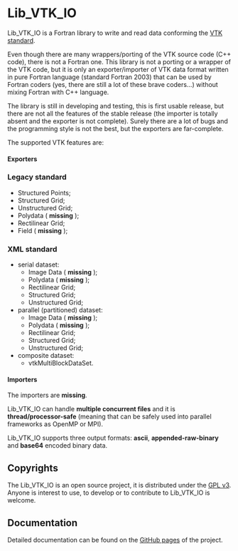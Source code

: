 # Lib\_VTK\_IO

Lib\_VTK\_IO is a Fortran library to write and read data conforming the [VTK standard](http://www.vtk.org/).

Even though there are many wrappers/porting of the VTK source code (C++ code), there is not a Fortran one. This library is not a porting or a wrapper of the VTK code, but it is only an exporter/importer of VTK data format written in pure Fortran language (standard Fortran 2003) that can be used by Fortran coders (yes, there are still a lot of these brave coders...) without mixing Fortran with C++ language.


The library is still in developing and testing, this is first usable release, but there are not all the features of the stable release (the importer is totally absent and the exporter is not complete). Surely there are a lot of bugs and the programming style is not the best, but the exporters are far-complete.

The supported VTK features are:

#### Exporters

### Legacy standard
  + Structured Points;
  + Structured Grid;
  + Unstructured Grid;
  + Polydata ( __missing__ );
  + Rectilinear Grid;
  + Field ( __missing__ );

### XML standard
+ serial dataset:
    + Image Data ( __missing__ );
    + Polydata ( __missing__ );
    + Rectilinear Grid;
    + Structured Grid;
    + Unstructured Grid;
+ parallel (partitioned) dataset:
    + Image Data ( __missing__ );
    + Polydata ( __missing__ );
    + Rectilinear Grid;
    + Structured Grid;
    + Unstructured Grid;
+ composite dataset:
    + vtkMultiBlockDataSet.

#### Importers
The importers are __missing__.

Lib\_VTK\_IO can handle __multiple concurrent files__ and it is __thread/processor-safe__ (meaning that can be safely used into parallel frameworks as OpenMP or MPI).

Lib\_VTK\_IO supports three output formats: __ascii__, __appended-raw-binary__ and __base64__ encoded binary data.

## Copyrights

The Lib\_VTK\_IO is an open source project, it is distributed under the [GPL v3](http://www.gnu.org/licenses/gpl-3.0.html). Anyone is interest to use, to develop or to contribute to Lib\_VTK\_IO is welcome.

## Documentation

Detailed documentation can be found on the [GitHub pages](http://szaghi.github.com/Lib_VTK_IO/index.html) of the project.
